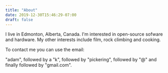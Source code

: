 ```yaml
---
title: "About"
date: 2019-12-30T15:46:29-07:00
draft: false
---
```


I live in Edmonton, Alberta, Canada.
I'm interested in open-source sofware and hardware.
My other interests include film, rock climbing and cooking.

To contact me you can use the email:

"adam", followed by a "k", followed by "pickering",
followed by "@" and finally followed by "gmail.com".
